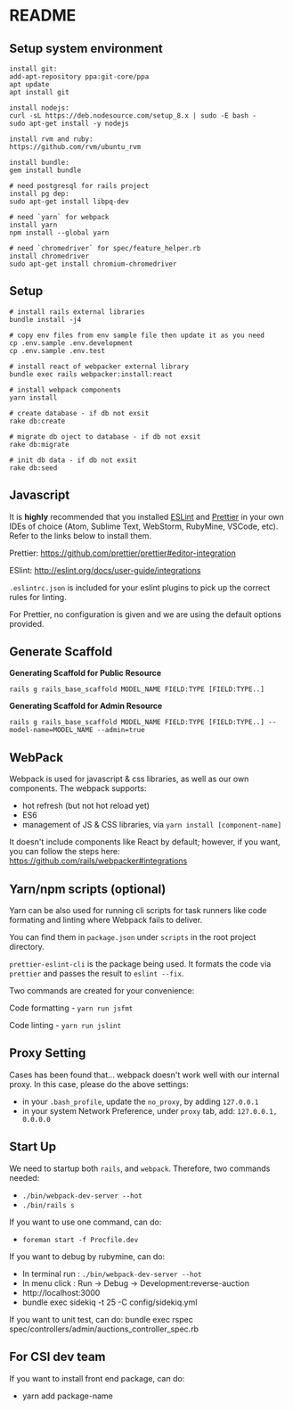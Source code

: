 # README

## Setup system environment

```
install git:
add-apt-repository ppa:git-core/ppa
apt update
apt install git

install nodejs:
curl -sL https://deb.nodesource.com/setup_8.x | sudo -E bash -
sudo apt-get install -y nodejs

install rvm and ruby:
https://github.com/rvm/ubuntu_rvm

install bundle:
gem install bundle

# need postgresql for rails project
install pg dep:
sudo apt-get install libpq-dev

# need `yarn` for webpack
install yarn
npm install --global yarn

# need `chromedriver` for spec/feature_helper.rb
install chromedriver
sudo apt-get install chromium-chromedriver

```

## Setup

```
# install rails external libraries
bundle install -j4

# copy env files from env sample file then update it as you need
cp .env.sample .env.development
cp .env.sample .env.test

# install react of webpacker external library
bundle exec rails webpacker:install:react

# install webpack components
yarn install

# create database - if db not exsit
rake db:create

# migrate db oject to database - if db not exsit
rake db:migrate

# init db data - if db not exsit
rake db:seed
```

## Javascript

It is **highly** recommended that you installed [ESLint](http://eslint.org/) and [Prettier](https://github.com/prettier/prettier) in your own IDEs of choice (Atom, Sublime Text, WebStorm, RubyMine, VSCode, etc). Refer to the links below to install them.


Prettier: <https://github.com/prettier/prettier#editor-integration>

ESlint: <http://eslint.org/docs/user-guide/integrations>


`.eslintrc.json` is included for your eslint plugins to pick up the correct rules for linting.

For Prettier, no configuration is given and we are using the default options provided.


## Generate Scaffold

**Generating Scaffold for Public Resource**

`rails g rails_base_scaffold MODEL_NAME FIELD:TYPE [FIELD:TYPE..]`

**Generating Scaffold for Admin Resource**

`rails g rails_base_scaffold MODEL_NAME FIELD:TYPE [FIELD:TYPE..] --model-name=MODEL_NAME --admin=true`

## WebPack

Webpack is used for javascript & css libraries, as well as our own components.
The webpack supports:

- hot refresh (but not hot reload yet)
- ES6
- management of JS & CSS libraries, via `yarn install [component-name]`

It doesn't include components like React by default; however, if you want, you
can follow the steps here: <https://github.com/rails/webpacker#integrations>

## Yarn/npm scripts (optional)

Yarn can be also used for running cli scripts for task runners like code formating and linting where Webpack fails to deliver.

You can find them in `package.json` under `scripts` in the root project directory.

`prettier-eslint-cli` is the package being used. It formats the code via `prettier` and passes the result to `eslint --fix`.

Two commands are created for your convenience:

Code formatting - `yarn run jsfmt`

Code linting - `yarn run jslint`

## Proxy Setting

Cases has been found that... webpack doesn't work well with our internal proxy.
In this case, please do the above settings:

- in your `.bash_profile`, update the `no_proxy`, by adding `127.0.0.1`
- in your system Network Preference, under `proxy` tab, add: `127.0.0.1, 0.0.0.0`

## Start Up

We need to startup both `rails`, and `webpack`. Therefore, two commands needed:

- `./bin/webpack-dev-server --hot`
- `./bin/rails s`

If you want to use one command, can do:

- `foreman start -f Procfile.dev`

If you want to debug by rubymine, can do:
- In terminal run : `./bin/webpack-dev-server --hot`
- In menu click : Run -> Debug -> Development:reverse-auction
- http://localhost:3000
- bundle exec sidekiq -t 25 -C config/sidekiq.yml



If you want to unit test, can do:
bundle exec rspec spec/controllers/admin/auctions_controller_spec.rb


## For CSI dev team

If you want to install front end package, can do:
- yarn add package-name
